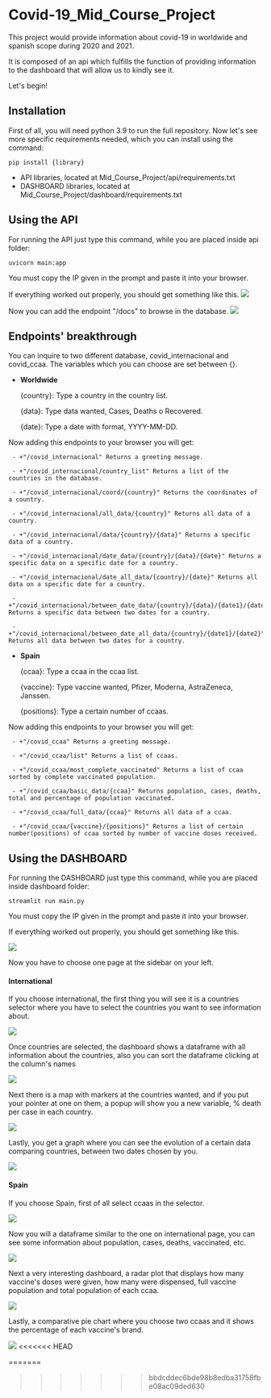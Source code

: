 # Covid-19_Mid_Course_Project
This project would provide information about covid-19 in worldwide and spanish scope during 2020 and 2021.

It is composed of an api which fulfills the function of providing information to the dashboard that will allow us to kindly see it.

Let's begin!

## Installation

First of all, you will need python 3.9 to run the full repository. Now let's see more specific requirements needed, which you can install using the command:
``` shell
pip install {library}
```

- API libraries, located at Mid_Course_Project/api/requirements.txt
- DASHBOARD libraries, located at Mid_Course_Project/dashboard/requirements.txt

## Using the API

For running the API just type this command, while you are placed inside api folder:

``` shell
uvicorn main:app
```

You must copy the IP given in the prompt and paste it into your browser.

If everything worked out properly, you should get something like this.
![](images/entrar_api.PNG)

Now you can add the endpoint "/docs" to browse in the database.
![](images/api_docs.PNG)

## Endpoints' breakthrough
You can inquire to two different database, covid_internacional and covid_ccaa. The variables which you can choose are set between {}.

- **Worldwide**

     {country}: Type a country in the country list.

     {data}: Type data wanted, Cases, Deaths o Recovered.

     {date}: Type a date with format, YYYY-MM-DD.

Now adding this endpoints to your browser you will get:

     - +"/covid_internacional" Returns a greeting message.

     - +"/covid_internacional/country_list" Returns a list of the countries in the database.

     - +"/covid_internacional/coord/{country}" Returns the coordinates of a country.

     - +"/covid_internacional/all_data/{country}" Returns all data of a country.

     - +"/covid_internacional/data/{country}/{data}" Returns a specific data of a country.

     - +"/covid_internacional/date_data/{country}/{data}/{date}" Returns a specific data on a specific date for a country.

     - +"/covid_internacional/date_all_data/{country}/{date}" Returns all data on a specific date for a country.

     - +"/covid_internacional/between_date_data/{country}/{data}/{date1}/{date2}" Returns a specific data between two dates for a country.

     - +"/covid_internacional/between_date_all_data/{country}/{date1}/{date2}" Returns all data between two dates for a country.


- **Spain**

     {ccaa}: Type a ccaa in the ccaa list.

     {vaccine}: Type vaccine wanted, Pfizer, Moderna, AstraZeneca, Janssen.

     {positions}: Type a certain number of ccaas.

Now adding this endpoints to your browser you will get:

     - +"/covid_ccaa" Returns a greeting message.

     - +"/covid_ccaa/list" Returns a list of ccaas.

     - +"/covid_ccaa/most_complete_vaccinated" Returns a list of ccaa sorted by complete vaccinated population.

     - +"/covid_ccaa/basic_data/{ccaa}" Returns population, cases, deaths, total and percentage of population vaccinated.

     - +"/covid_ccaa/full_data/{ccaa}" Returns all data of a ccaa.

     - +"/covid_ccaa/{vaccine}/{positions}" Returns a list of certain number(positions) of ccaa sorted by number of vaccine doses received.

## Using the DASHBOARD

For running the DASHBOARD just type this command, while you are placed inside dashboard folder:

``` shell
streamlit run main.py
```

You must copy the IP given in the prompt and paste it into your browser.

If everything worked out properly, you should get something like this.

![](images/entrar_dash.PNG)

Now you have to choose one page at the sidebar on your left.

#### International

If you choose international, the first thing you will see it is a countries selector where you have to select the countries you want to see information about.

![](images/select_countries.PNG)

Once countries are selected, the dashboard shows a dataframe with all information about the countries, also you can sort the dataframe clicking at the column's names

![](images/tabla_countries.PNG)

Next there is a map with markers at the countries wanted, and if you put your pointer at one on them, a popup will show you a new variable, % death per case in each country.

![](images/mapa_countries.PNG)

Lastly, you get a graph where you can see the evolution of a certain data comparing countries, between two dates chosen by you.

![](images/graph_countries.PNG)

#### Spain

If you choose Spain, first of all select ccaas in the selector.

![](images/select_ccaa.PNG)

Now you will a dataframe similar to the one on international page, you can see some information about population, cases, deaths, vaccinated, etc.

![](images/tabla_ccaa.PNG)

Next a very interesting dashboard, a radar plot that displays how many vaccine's doses were given, how many were dispensed, full vaccine population and total population of each ccaa.

![](images/radar_plot.PNG)

Lastly, a comparative pie chart where you choose two ccaas and it shows the percentage of each vaccine's brand.

![](images/piechart_ccaa.PNG)
<<<<<<< HEAD

=======
>>>>>>> bbdcddec6bde98b8edba31758fbe08ac09ded630

